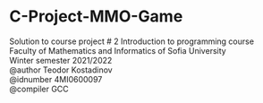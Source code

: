 # C-Project-MMO-Game
Solution to course project # 2
Introduction to programming course\
Faculty of Mathematics and Informatics of Sofia University\
Winter semester 2021/2022\
@author Teodor Kostadinov\
@idnumber 4MI0600097\
@compiler GCC

